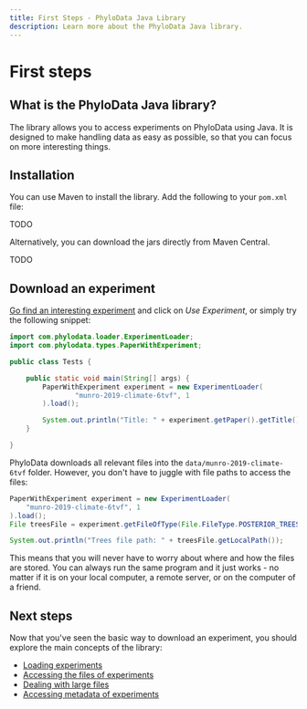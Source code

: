 ```yaml
---
title: First Steps - PhyloData Java Library
description: Learn more about the PhyloData Java library.
---
```


# First steps

## What is the PhyloData Java library?

The library allows you to access experiments on PhyloData using Java. It is designed to make handling data as easy as possible, so that you can focus on more interesting things.

## Installation

You can use Maven to install the library. Add the following to your `pom.xml` file:

TODO

Alternatively, you can download the jars directly from Maven Central.

TODO

## Download an experiment

[Go find an interesting experiment](/) and click on _Use Experiment_, or simply try the following snippet:

```java
import com.phylodata.loader.ExperimentLoader;
import com.phylodata.types.PaperWithExperiment;

public class Tests {

    public static void main(String[] args) {
        PaperWithExperiment experiment = new ExperimentLoader(
                "munro-2019-climate-6tvf", 1
        ).load();

        System.out.println("Title: " + experiment.getPaper().getTitle());
    }

}

```

PhyloData downloads all relevant files into the `data/munro-2019-climate-6tvf` folder. However, you don't have to juggle with file paths to access the files:

```java
PaperWithExperiment experiment = new ExperimentLoader(
    "munro-2019-climate-6tvf", 1
).load();
File treesFile = experiment.getFileOfType(File.FileType.POSTERIOR_TREES);

System.out.println("Trees file path: " + treesFile.getLocalPath());
```

This means that you will never have to worry about where and how the files are stored. You can always run the same program and it just works - no matter if it is on your local computer, a remote server, or on the computer of a friend.

## Next steps

Now that you've seen the basic way to download an experiment, you should explore the main concepts of the library:

- [Loading experiments](/docs/java_downloading_experiments)
- [Accessing the files of experiments](/docs/java_files)
- [Dealing with large files](/docs/java_large_files)
- [Accessing metadata of experiments](/docs/java_metadata)
